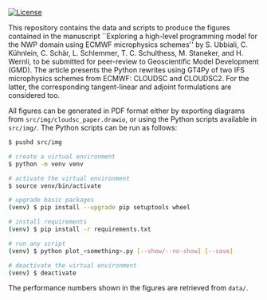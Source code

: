 [![License](https://img.shields.io/badge/License-Apache_2.0-blue.svg)](https://opensource.org/licenses/Apache-2.0)

This repository contains the data and scripts to produce the figures contained in the manuscript ``Exploring a high-level programming model for the NWP domain using ECMWF microphysics schemes'' by S. Ubbiali, C. Kühnlein, C. Schär, L. Schlemmer, T. C. Schulthess, M. Staneker, and H. Wernli, to be submitted for peer-review to Geoscientific Model Development (GMD). The article presents the Python rewrites using GT4Py of two IFS microphysics schemes from ECMWF: CLOUDSC and CLOUDSC2. For the latter, the corresponding tangent-linear and adjoint formulations are considered too.

All figures can be generated in PDF format either by exporting diagrams from `src/img/cloudsc_paper.drawio`, or using the Python scripts available in `src/img/`. The Python scripts can be run as follows:

```bash
$ pushd src/img

# create a virtual environment
$ python -m venv venv

# activate the virtual environment
$ source venv/bin/activate

# upgrade basic packages
(venv) $ pip install --upgrade pip setuptools wheel

# install requirements
(venv) $ pip install -r requirements.txt

# run any script
(venv) $ python plot_<something>.py [--show/--no-show] [--save]

# deactivate the virtual environment
(venv) $ deactivate
```

The performance numbers shown in the figures are retrieved from `data/`.
